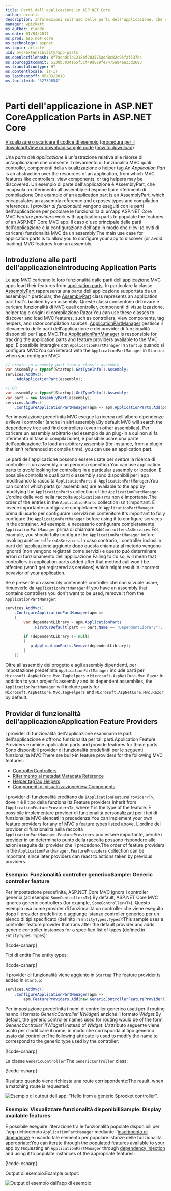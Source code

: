 ```yaml
---
title: Parti dell'applicazione in ASP.NET Core
author: ardalis
description: Informazioni sull'uso delle parti dell'applicazione, che sono astrazioni relative alle risorse di un'app, per rilevare o evitare di caricare funzionalità da un assembly.
manager: wpickett
ms.author: riande
ms.date: 01/04/2017
ms.prod: asp.net-core
ms.technology: aspnet
ms.topic: article
uid: mvc/extensibility/app-parts
ms.openlocfilehash: 8f7aeadc7a1218bf203575add8c82c95faf137b4
ms.sourcegitcommit: 5130b3034165f5cf49d829fe7475a84aa33d2693
ms.translationtype: HT
ms.contentlocale: it-IT
ms.lasthandoff: 05/03/2018
ms.locfileid: "32739854"
---
```

# <a name="application-parts-in-aspnet-core"></a><span data-ttu-id="c236f-103">Parti dell'applicazione in ASP.NET Core</span><span class="sxs-lookup"><span data-stu-id="c236f-103">Application Parts in ASP.NET Core</span></span>

<span data-ttu-id="c236f-104">[Visualizzare o scaricare il codice di esempio](https://github.com/aspnet/Docs/tree/master/aspnetcore/mvc/advanced/app-parts/sample) ([procedura per il download](xref:tutorials/index#how-to-download-a-sample))</span><span class="sxs-lookup"><span data-stu-id="c236f-104">[View or download sample code](https://github.com/aspnet/Docs/tree/master/aspnetcore/mvc/advanced/app-parts/sample) ([how to download](xref:tutorials/index#how-to-download-a-sample))</span></span>

<span data-ttu-id="c236f-105">Una *parte dell'applicazione* è un'astrazione relativa alle risorse di un'applicazione che consente il rilevamento di funzionalità MVC quali controller, componenti della visualizzazione o helper tag.</span><span class="sxs-lookup"><span data-stu-id="c236f-105">An *Application Part* is an abstraction over the resources of an application, from which MVC features like controllers, view components, or tag helpers may be discovered.</span></span> <span data-ttu-id="c236f-106">Un esempio di parte dell'applicazione è AssemblyPart, che incapsula un riferimento all'assembly ed espone tipi e riferimenti di compilazione.</span><span class="sxs-lookup"><span data-stu-id="c236f-106">One example of an application part is an AssemblyPart, which encapsulates an assembly reference and exposes types and compilation references.</span></span> <span data-ttu-id="c236f-107">I *provider di funzionalità* vengono eseguiti con le parti dell'applicazione per popolare le funzionalità di un'app ASP.NET Core MVC.</span><span class="sxs-lookup"><span data-stu-id="c236f-107">*Feature providers* work with application parts to populate the features of an ASP.NET Core MVC app.</span></span> <span data-ttu-id="c236f-108">Il caso d'uso principale delle parti dell'applicazione è la configurazione dell'app in modo che rilevi (o eviti di caricare) funzionalità MVC da un assembly.</span><span class="sxs-lookup"><span data-stu-id="c236f-108">The main use case for application parts is to allow you to configure your app to discover (or avoid loading) MVC features from an assembly.</span></span>

## <a name="introducing-application-parts"></a><span data-ttu-id="c236f-109">Introduzione alle parti dell'applicazione</span><span class="sxs-lookup"><span data-stu-id="c236f-109">Introducing Application Parts</span></span>

<span data-ttu-id="c236f-110">Le app MVC caricano le loro funzionalità dalle [parti dell'applicazione](/dotnet/api/microsoft.aspnetcore.mvc.applicationparts.applicationpart).</span><span class="sxs-lookup"><span data-stu-id="c236f-110">MVC apps load their features from [application parts](/dotnet/api/microsoft.aspnetcore.mvc.applicationparts.applicationpart).</span></span> <span data-ttu-id="c236f-111">In particolare la classe [AssemblyPart](/dotnet/api/microsoft.aspnetcore.mvc.applicationparts.assemblypart#Microsoft_AspNetCore_Mvc_ApplicationParts_AssemblyPart) rappresenta una parte dell'applicazione supportata da un assembly.</span><span class="sxs-lookup"><span data-stu-id="c236f-111">In particular, the [AssemblyPart](/dotnet/api/microsoft.aspnetcore.mvc.applicationparts.assemblypart#Microsoft_AspNetCore_Mvc_ApplicationParts_AssemblyPart) class represents an application part that's backed by an assembly.</span></span> <span data-ttu-id="c236f-112">Queste classi consentono di trovare e caricare funzionalità di MVC quali controller, componenti di visualizzazione, helper tag e origini di compilazione Razor.</span><span class="sxs-lookup"><span data-stu-id="c236f-112">You can use these classes to discover and load MVC features, such as controllers, view components, tag helpers, and razor compilation sources.</span></span> <span data-ttu-id="c236f-113">[ApplicationPartManager](/dotnet/api/microsoft.aspnetcore.mvc.applicationparts.applicationpartmanager) gestisce il rilevamento delle parti dell'applicazione e dei provider di funzionalità disponibili per l'app MVC.</span><span class="sxs-lookup"><span data-stu-id="c236f-113">The [ApplicationPartManager](/dotnet/api/microsoft.aspnetcore.mvc.applicationparts.applicationpartmanager) is responsible for tracking the application parts and feature providers available to the MVC app.</span></span> <span data-ttu-id="c236f-114">È possibile interagire con `ApplicationPartManager` in `Startup` quando si configura MVC:</span><span class="sxs-lookup"><span data-stu-id="c236f-114">You can interact with the `ApplicationPartManager` in `Startup` when you configure MVC:</span></span>

```csharp
// create an assembly part from a class's assembly
var assembly = typeof(Startup).GetTypeInfo().Assembly;
services.AddMvc()
    .AddApplicationPart(assembly);

// OR
var assembly = typeof(Startup).GetTypeInfo().Assembly;
var part = new AssemblyPart(assembly);
services.AddMvc()
    .ConfigureApplicationPartManager(apm => apm.ApplicationParts.Add(part));
```

<span data-ttu-id="c236f-115">Per impostazione predefinita MVC esegue la ricerca nell'albero dipendenze e rileva i controller (anche in altri assembly).</span><span class="sxs-lookup"><span data-stu-id="c236f-115">By default MVC will search the dependency tree and find controllers (even in other assemblies).</span></span> <span data-ttu-id="c236f-116">Per caricare un assembly arbitrario (ad esempio da un plug-in a cui non si fa riferimento in fase di compilazione), è possibile usare una parte dell'applicazione.</span><span class="sxs-lookup"><span data-stu-id="c236f-116">To load an arbitrary assembly (for instance, from a plugin that isn't referenced at compile time), you can use an application part.</span></span>

<span data-ttu-id="c236f-117">Le parti dell'applicazione possono essere usate per *evitare* la ricerca di controller in un assembly o un percorso specifico.</span><span class="sxs-lookup"><span data-stu-id="c236f-117">You can use application parts to *avoid* looking for controllers in a particular assembly or location.</span></span> <span data-ttu-id="c236f-118">È possibile controllare quali parti o assembly sono disponibili per l'app modificando la raccolta `ApplicationParts` di `ApplicationPartManager`.</span><span class="sxs-lookup"><span data-stu-id="c236f-118">You can control which parts (or assemblies) are available to the app by modifying the `ApplicationParts` collection of the `ApplicationPartManager`.</span></span> <span data-ttu-id="c236f-119">L'ordine delle voci nella raccolta `ApplicationParts` non è importante.</span><span class="sxs-lookup"><span data-stu-id="c236f-119">The order of the entries in the `ApplicationParts` collection isn't important.</span></span> <span data-ttu-id="c236f-120">È invece importante configurare completamente `ApplicationPartManager` prima di usarlo per configurare i servizi nel contenitore.</span><span class="sxs-lookup"><span data-stu-id="c236f-120">It's important to fully configure the `ApplicationPartManager` before using it to configure services in the container.</span></span> <span data-ttu-id="c236f-121">Ad esempio, è necessario configurare completamente `ApplicationPartManager` prima di chiamare `AddControllersAsServices`.</span><span class="sxs-lookup"><span data-stu-id="c236f-121">For example, you should fully configure the `ApplicationPartManager` before invoking `AddControllersAsServices`.</span></span> <span data-ttu-id="c236f-122">In caso contrario, i controller inclusi in parti dell'applicazione aggiunte dopo questa chiamata al metodo vengono ignorati (non vengono registrati come servizi) e questo può determinare errori di funzionamento dell'applicazione.</span><span class="sxs-lookup"><span data-stu-id="c236f-122">Failing to do so, will mean that controllers in application parts added after that method call won't be affected (won't get registered as services) which might result in incorrect bevavior of your application.</span></span>

<span data-ttu-id="c236f-123">Se è presente un assembly contenente controller che non si vuole usare, rimuoverlo da `ApplicationPartManager`:</span><span class="sxs-lookup"><span data-stu-id="c236f-123">If you have an assembly that contains controllers you don't want to be used, remove it from the `ApplicationPartManager`:</span></span>

```csharp
services.AddMvc()
    .ConfigureApplicationPartManager(apm =>
    {
        var dependentLibrary = apm.ApplicationParts
            .FirstOrDefault(part => part.Name == "DependentLibrary");

        if (dependentLibrary != null)
        {
           p.ApplicationParts.Remove(dependentLibrary);
        }
    })
```

<span data-ttu-id="c236f-124">Oltre all'assembly del progetto e agli assembly dipendenti, per impostazione predefinita `ApplicationPartManager` include parti per `Microsoft.AspNetCore.Mvc.TagHelpers` e `Microsoft.AspNetCore.Mvc.Razor`.</span><span class="sxs-lookup"><span data-stu-id="c236f-124">In addition to your project's assembly and its dependent assemblies, the `ApplicationPartManager` will include parts for `Microsoft.AspNetCore.Mvc.TagHelpers` and `Microsoft.AspNetCore.Mvc.Razor` by default.</span></span>

## <a name="application-feature-providers"></a><span data-ttu-id="c236f-125">Provider di funzionalità dell'applicazione</span><span class="sxs-lookup"><span data-stu-id="c236f-125">Application Feature Providers</span></span>

<span data-ttu-id="c236f-126">I provider di funzionalità dell'applicazione esaminano le parti dell'applicazione e offrono funzionalità per tali parti.</span><span class="sxs-lookup"><span data-stu-id="c236f-126">Application Feature Providers examine application parts and provide features for those parts.</span></span> <span data-ttu-id="c236f-127">Sono disponibili provider di funzionalità predefiniti per le seguenti funzionalità MVC:</span><span class="sxs-lookup"><span data-stu-id="c236f-127">There are built-in feature providers for the following MVC features:</span></span>

* [<span data-ttu-id="c236f-128">Controller</span><span class="sxs-lookup"><span data-stu-id="c236f-128">Controllers</span></span>](/dotnet/api/microsoft.aspnetcore.mvc.controllers.controllerfeatureprovider)
* [<span data-ttu-id="c236f-129">Riferimento ai metadati</span><span class="sxs-lookup"><span data-stu-id="c236f-129">Metadata Reference</span></span>](/dotnet/api/microsoft.aspnetcore.mvc.razor.compilation.metadatareferencefeatureprovider)
* [<span data-ttu-id="c236f-130">Helper tag</span><span class="sxs-lookup"><span data-stu-id="c236f-130">Tag Helpers</span></span>](/dotnet/api/microsoft.aspnetcore.mvc.razor.taghelpers.taghelperfeatureprovider)
* [<span data-ttu-id="c236f-131">Componenti di visualizzazione</span><span class="sxs-lookup"><span data-stu-id="c236f-131">View Components</span></span>](/dotnet/api/microsoft.aspnetcore.mvc.viewcomponents.viewcomponentfeatureprovider)

<span data-ttu-id="c236f-132">I provider di funzionalità ereditano da `IApplicationFeatureProvider<T>`, dove `T` è il tipo della funzionalità.</span><span class="sxs-lookup"><span data-stu-id="c236f-132">Feature providers inherit from `IApplicationFeatureProvider<T>`, where `T` is the type of the feature.</span></span> <span data-ttu-id="c236f-133">È possibile implementare provider di funzionalità personalizzati per i tipi di funzionalità MVC elencati in precedenza.</span><span class="sxs-lookup"><span data-stu-id="c236f-133">You can implement your own feature providers for any of MVC's feature types listed above.</span></span> <span data-ttu-id="c236f-134">L'ordine dei provider di funzionalità nella raccolta `ApplicationPartManager.FeatureProviders` può essere importante, perché i provider in un determinato punto della raccolta possono rispondere alle azioni eseguite dai provider che li precedono.</span><span class="sxs-lookup"><span data-stu-id="c236f-134">The order of feature providers in the `ApplicationPartManager.FeatureProviders` collection can be important, since later providers can react to actions taken by previous providers.</span></span>

### <a name="sample-generic-controller-feature"></a><span data-ttu-id="c236f-135">Esempio: Funzionalità controller generico</span><span class="sxs-lookup"><span data-stu-id="c236f-135">Sample: Generic controller feature</span></span>

<span data-ttu-id="c236f-136">Per impostazione predefinita, ASP.NET Core MVC ignora i controller generici (ad esempio `SomeController<T>`).</span><span class="sxs-lookup"><span data-stu-id="c236f-136">By default, ASP.NET Core MVC ignores generic controllers (for example, `SomeController<T>`).</span></span> <span data-ttu-id="c236f-137">Questo esempio usa come provider di funzionalità un controller che viene eseguito dopo il provider predefinito e aggiunge istanze controller generico per un elenco di tipi specificato (definito in `EntityTypes.Types`):</span><span class="sxs-lookup"><span data-stu-id="c236f-137">This sample uses a controller feature provider that runs after the default provider and adds generic controller instances for a specified list of types (defined in `EntityTypes.Types`):</span></span>

[!code-csharp[](./app-parts/sample/AppPartsSample/GenericControllerFeatureProvider.cs?highlight=13&range=18-36)]

<span data-ttu-id="c236f-138">Tipi di entità:</span><span class="sxs-lookup"><span data-stu-id="c236f-138">The entity types:</span></span>

[!code-csharp[](./app-parts/sample/AppPartsSample/Model/EntityTypes.cs?range=6-16)]

<span data-ttu-id="c236f-139">Il provider di funzionalità viene aggiunto in `Startup`:</span><span class="sxs-lookup"><span data-stu-id="c236f-139">The feature provider is added in `Startup`:</span></span>

```csharp
services.AddMvc()
    .ConfigureApplicationPartManager(apm => 
        apm.FeatureProviders.Add(new GenericControllerFeatureProvider()));
```

<span data-ttu-id="c236f-140">Per impostazione predefinita i nomi di controller generico usati per il routing hanno il formato *GenericController\`1[Widget]* anziché il formato *Widget*.</span><span class="sxs-lookup"><span data-stu-id="c236f-140">By default, the generic controller names used for routing would be of the form *GenericController\`1[Widget]* instead of *Widget*.</span></span> <span data-ttu-id="c236f-141">L'attributo seguente viene usato per modificare il nome, in modo che corrisponda al tipo generico usato dal controller:</span><span class="sxs-lookup"><span data-stu-id="c236f-141">The following attribute is used to modify the name to correspond to the generic type used by the controller:</span></span>

[!code-csharp[](./app-parts/sample/AppPartsSample/GenericControllerNameConvention.cs)]

<span data-ttu-id="c236f-142">La classe `GenericController`:</span><span class="sxs-lookup"><span data-stu-id="c236f-142">The `GenericController` class:</span></span>

[!code-csharp[](./app-parts/sample/AppPartsSample/GenericController.cs?highlight=5-6)]

<span data-ttu-id="c236f-143">Risultato quando viene richiesta una route corrispondente:</span><span class="sxs-lookup"><span data-stu-id="c236f-143">The result, when a matching route is requested:</span></span>

![Esempio di output dell'app: "Hello from a generic Sprocket controller".](app-parts/_static/generic-controller.png)

### <a name="sample-display-available-features"></a><span data-ttu-id="c236f-145">Esempio: Visualizzare funzionalità disponibili</span><span class="sxs-lookup"><span data-stu-id="c236f-145">Sample: Display available features</span></span>

<span data-ttu-id="c236f-146">È possibile eseguire l'iterazione tra le funzionalità popolate disponibili per l'app richiedendo `ApplicationPartManager` mediante l'[inserimento di dipendenze](../../fundamentals/dependency-injection.md) e usando tale elemento per popolare istanze delle funzionalità appropriate:</span><span class="sxs-lookup"><span data-stu-id="c236f-146">You can iterate through the populated features available to your app by requesting an `ApplicationPartManager` through [dependency injection](../../fundamentals/dependency-injection.md) and using it to populate instances of the appropriate features:</span></span>

[!code-csharp[](./app-parts/sample/AppPartsSample/Controllers/FeaturesController.cs?highlight=16,25-27)]

<span data-ttu-id="c236f-147">Output di esempio:</span><span class="sxs-lookup"><span data-stu-id="c236f-147">Example output:</span></span>

![Output di esempio dall'app di esempio](app-parts/_static/available-features.png)
